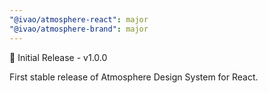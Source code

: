 ```yaml
---
"@ivao/atmosphere-react": major
"@ivao/atmosphere-brand": major
---
```


🎉 Initial Release - v1.0.0

First stable release of Atmosphere Design System for React.
